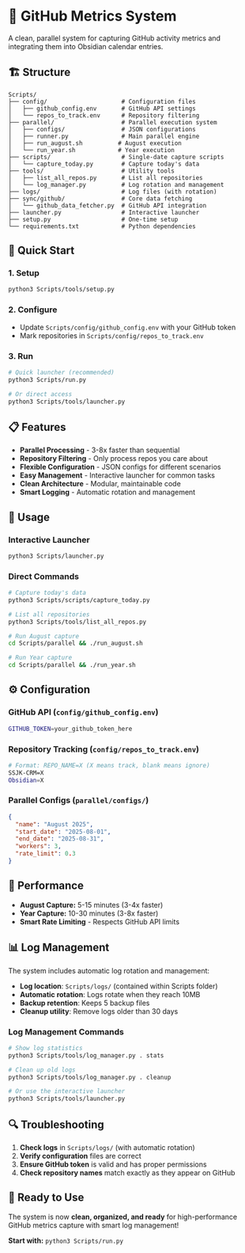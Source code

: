 # 🚀 GitHub Metrics System

A clean, parallel system for capturing GitHub activity metrics and integrating them into Obsidian calendar entries.

## 🏗️ Structure

```
Scripts/
├── config/                     # Configuration files
│   ├── github_config.env       # GitHub API settings
│   └── repos_to_track.env      # Repository filtering
├── parallel/                   # Parallel execution system
│   ├── configs/                # JSON configurations
│   ├── runner.py               # Main parallel engine
│   ├── run_august.sh          # August execution
│   └── run_year.sh            # Year execution
├── scripts/                    # Single-date capture scripts
│   └── capture_today.py        # Capture today's data
├── tools/                      # Utility tools
│   ├── list_all_repos.py       # List all repositories
│   └── log_manager.py          # Log rotation and management
├── logs/                       # Log files (with rotation)
├── sync/github/                # Core data fetching
│   └── github_data_fetcher.py  # GitHub API integration
├── launcher.py                 # Interactive launcher
├── setup.py                    # One-time setup
└── requirements.txt            # Python dependencies
```

## 🚀 Quick Start

### 1. Setup
```bash
python3 Scripts/tools/setup.py
```

### 2. Configure
- Update `Scripts/config/github_config.env` with your GitHub token
- Mark repositories in `Scripts/config/repos_to_track.env`

### 3. Run
```bash
# Quick launcher (recommended)
python3 Scripts/run.py

# Or direct access
python3 Scripts/tools/launcher.py
```

## 📋 Features

- **Parallel Processing** - 3-8x faster than sequential
- **Repository Filtering** - Only process repos you care about
- **Flexible Configuration** - JSON configs for different scenarios
- **Easy Management** - Interactive launcher for common tasks
- **Clean Architecture** - Modular, maintainable code
- **Smart Logging** - Automatic rotation and management

## 🔧 Usage

### Interactive Launcher
```bash
python3 Scripts/launcher.py
```

### Direct Commands
```bash
# Capture today's data
python3 Scripts/scripts/capture_today.py

# List all repositories
python3 Scripts/tools/list_all_repos.py

# Run August capture
cd Scripts/parallel && ./run_august.sh

# Run Year capture
cd Scripts/parallel && ./run_year.sh
```

## ⚙️ Configuration

### GitHub API (`config/github_config.env`)
```bash
GITHUB_TOKEN=your_github_token_here
```

### Repository Tracking (`config/repos_to_track.env`)
```bash
# Format: REPO_NAME=X (X means track, blank means ignore)
SSJK-CRM=X
Obsidian=X
```

### Parallel Configs (`parallel/configs/`)
```json
{
  "name": "August 2025",
  "start_date": "2025-08-01",
  "end_date": "2025-08-31",
  "workers": 3,
  "rate_limit": 0.3
}
```

## 🎯 Performance

- **August Capture:** 5-15 minutes (3-4x faster)
- **Year Capture:** 10-30 minutes (3-8x faster)
- **Smart Rate Limiting** - Respects GitHub API limits

## 📊 Log Management

The system includes automatic log rotation and management:

- **Log location**: `Scripts/logs/` (contained within Scripts folder)
- **Automatic rotation**: Logs rotate when they reach 10MB
- **Backup retention**: Keeps 5 backup files
- **Cleanup utility**: Remove logs older than 30 days

### Log Management Commands
```bash
# Show log statistics
python3 Scripts/tools/log_manager.py . stats

# Clean up old logs
python3 Scripts/tools/log_manager.py . cleanup

# Or use the interactive launcher
python3 Scripts/tools/launcher.py
```

## 🔍 Troubleshooting

1. **Check logs** in `Scripts/logs/` (with automatic rotation)
2. **Verify configuration** files are correct
3. **Ensure GitHub token** is valid and has proper permissions
4. **Check repository names** match exactly as they appear on GitHub

## 🚀 Ready to Use

The system is now **clean, organized, and ready** for high-performance GitHub metrics capture with smart log management!

**Start with:** `python3 Scripts/run.py`
